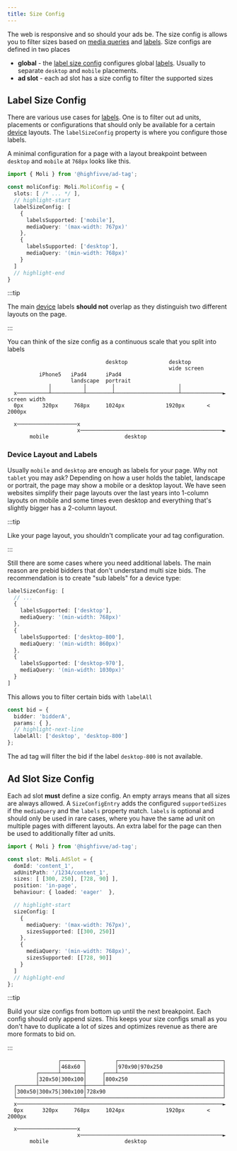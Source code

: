 ```yaml
---
title: Size Config
---
```


The web is responsive and so should your ads be. The size config is allows you to filter sizes based on [media queries]
and [labels]. Size configs are defined in two places

- **global** - the [label size config] configures global [labels]. Usually to separate `desktop` and `mobile` placements.
- **ad slot** - each ad slot has a size config to filter the supported sizes

## Label Size Config

There are various use cases for [labels]. One is to filter out ad units, placements or configurations that should only
be available for a certain [device] layouts. The `labelSizeConfig` property is where you configure those labels.

A minimal configuration for a page with a layout breakpoint between `desktop` and `mobile` at `768px` looks like this.

```ts title="configuration.ts"
import { Moli } from '@highfivve/ad-tag';

const moliConfig: Moli.MoliConfig = {
  slots: [ /* ... */ ],
  // highlight-start
  labelSizeConfig: [
    {
      labelsSupported: ['mobile'],
      mediaQuery: '(max-width: 767px)'
    },
    {
      labelsSupported: ['desktop'],
      mediaQuery: '(min-width: 768px)'
    }
  ]
  // highlight-end
}
```

:::tip

The main [device] labels **should not** overlap as they distinguish two different layouts on the page.

:::

You can think of the size config as a continuous scale that you split into labels

```
                               desktop             desktop
                                                   wide screen
          iPhone5   iPad4      iPad4
                    landscape  portrait
             │          │        │                    │
  x──────────┴──────────┴────────┴────────────────────┴─────────────► screen width
  0px      320px     768px     1024px             1920px       < 2000px

  x───────────────────x
                      x─────────────────────────────────────────────►
       mobile                        desktop
```

### Device Layout and Labels

Usually `mobile` and `desktop` are enough as labels for your page. Why not `tablet` you may ask? Depending on how
a user holds the tablet, landscape or portrait, the page may show a mobile or a desktop layout. We have seen websites
simplify their page layouts over the last years into 1-column layouts on mobile and some times even desktop and everything
that's slightly bigger has a 2-column layout.

:::tip

Like your page layout, you shouldn't complicate your ad tag configuration.

:::

Still there are some cases where you need additional labels. The main reason are prebid bidders that don't understand
multi size bids. The recommendation is to create "sub labels" for a device type:

```ts
labelSizeConfig: [
  // ...
  {
    labelsSupported: ['desktop'],
    mediaQuery: '(min-width: 768px)'
  },
  {
    labelsSupported: ['desktop-800'],
    mediaQuery: '(min-width: 860px)'
  },
  {
    labelsSupported: ['desktop-970'],
    mediaQuery: '(min-width: 1030px)'
  }
]
```

This allows you to filter certain bids with `labelAll`

```ts
const bid = {
  bidder: 'bidderA',
  params: { },
  // highlight-next-line
  labelAll: ['desktop', 'desktop-800']
};
```

The ad tag will filter the bid if the label `desktop-800` is not available.


## Ad Slot Size Config

Each ad slot **must** define a size config. An empty arrays means that all sizes are always allowed.
A `SizeConfigEntry` adds the configured `supportedSizes` if the `mediaQuery` and the `labels` property match.
`labels` is optional and should only be used in rare cases, where you have the same ad unit on multiple pages with
different layouts. An extra label for the page can then be used to additionally filter ad units.

```ts
import { Moli } from '@highfivve/ad-tag';

const slot: Moli.AdSlot = {
  domId: 'content_1',
  adUnitPath: '/1234/content_1',
  sizes: [ [300, 250], [728, 90] ],
  position: 'in-page',
  behaviour: { loaded: 'eager'  },

  // highlight-start
  sizeConfig: [
    {
      mediaQuery: '(max-width: 767px)',
      sizesSupported: [[300, 250]]
    },
    {
      mediaQuery: '(min-width: 768px)',
      sizesSupported: [[728, 90]]
    }
  ]
  // highlight-end
};
```


:::tip

Build your size configs from bottom up until the next breakpoint. Each config should only append sizes.
This keeps your size configs small as you don't have to duplicate a lot of sizes and optimizes revenue as there are more
formats to bid on.

:::

```
                ┌───────┐         ┌─────────────────────────────────┐
                │468x60 │         │970x90|970x250                   │
         ┌──────┴───────┤     ┌───┴─────────────────────────────────┤
         │320x50|300x100│     │800x250                              │
  ┌──────┴──────────────┼─────┴─────────────────────────────────────┤
  │300x50|300x75|300x100│728x90                                     │
  └─────────────────────┴───────────────────────────────────────────┘
  x─────────────────────────────────────────────────────────────────►
  0px      320px     768px     1024px             1920px       < 2000px

  x───────────────────x
                      x─────────────────────────────────────────────►
       mobile                        desktop
 ```


[media queries]: https://developer.mozilla.org/en-US/docs/Web/CSS/Media_Queries
[labels]: labels.md
[label size config]: ../api/types/moliConfig/namespaces/sizeConfigs/interfaces/LabelSizeConfigEntry.md
[device]: ../getting-started/glossary.md
